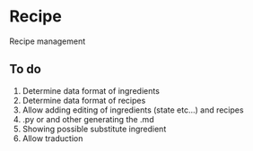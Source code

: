 # Recipe
Recipe management

## To do
1. Determine data format of ingredients
2. Determine data format of recipes
3. Allow adding editing of ingredients (state etc...) and recipes
4. .py or and other generating the .md
5. Showing possible substitute ingredient
6. Allow traduction

